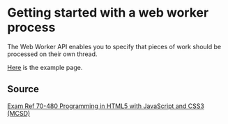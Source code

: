 # Getting started with a web worker process

The Web Worker API enables you to specify that pieces of work should be processed on their own thread.

[Here](examples/web-worker.html) is the example page.


## Source

[Exam Ref 70-480 Programming in HTML5 with JavaScript and CSS3 (MCSD)](https://www.microsoft.com/en-us/p/exam-ref-70-480-programming-in-html5-with-javascript-and-css3-mcsd/fgqpf3h0qll7?activetab=pivot%3aoverviewtab)